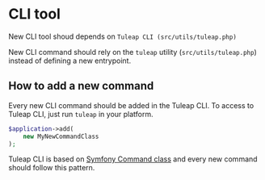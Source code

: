# CLI tool

New CLI tool shoud depends on `Tuleap CLI (src/utils/tuleap.php)`

New CLI command should rely on the `tuleap` utility
(`src/utils/tuleap.php`) instead of defining a new entrypoint.

## How to add a new command

Every new CLI command should be added in the Tuleap CLI. To access to
Tuleap CLI, just run `tuleap` in your platform.

``` php
$application->add(
    new MyNewCommandClass
);
```

Tuleap CLI is based on [Symfony Command
class](https://symfony.com/doc/3.4/console.html/) and every new command
should follow this pattern.
